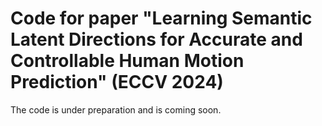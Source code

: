 # Code for paper "Learning Semantic Latent Directions for Accurate and Controllable Human Motion Prediction" (ECCV 2024)

The code is under preparation and is coming soon.
